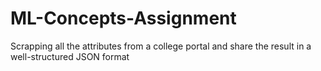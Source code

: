 # ML-Concepts-Assignment
Scrapping all the  attributes from a college portal and share the result in a well-structured JSON format
